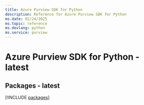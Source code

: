 ```yaml
---
title: Azure Purview SDK for Python
description: Reference for Azure Purview SDK for Python
ms.date: 02/24/2025
ms.topic: reference
ms.devlang: python
ms.service: purview
---
```

# Azure Purview SDK for Python - latest
## Packages - latest
[!INCLUDE [packages](purview-index.md)]